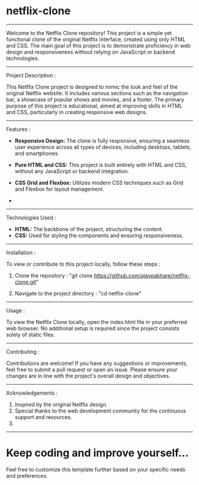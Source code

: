 # netflix-clone
------------------------------------------------------------------------------------------------------------------------------------------------------------------------------------------------------------

Welcome to the Netflix Clone repository! This project is a simple yet functional clone of the original Netflix interface, created using only HTML and CSS. The main goal of this project is to demonstrate proficiency in web design and responsiveness without relying on JavaScript or backend technologies.

------------------------------------------------------------------------------------------------------------------------------------------------------------------------------------------------------------

Project Description :

This Netflix Clone project is designed to mimic the look and feel of the original Netflix website. It includes various sections such as the navigation bar, a showcase of popular shows and movies, and a footer. The primary purpose of this project is educational, aimed at improving skills in HTML and CSS, particularly in creating responsive web designs.

------------------------------------------------------------------------------------------------------------------------------------------------------------------------------------------------------------

Features :

* **Responsive Design:** The clone is fully responsive, ensuring a seamless user experience across all types of devices, including desktops, tablets, and smartphones.
  
* **Pure HTML and CSS:** This project is built entirely with HTML and CSS, without any JavaScript or backend integration.

* **CSS Grid and Flexbox:** Utilizes modern CSS techniques such as Grid and Flexbox for layout management.
* 
------------------------------------------------------------------------------------------------------------------------------------------------------------------------------------------------------------
  
Technologies Used :

* **HTML:** The backbone of the project, structuring the content.
* **CSS:** Used for styling the components and ensuring responsiveness.
  
------------------------------------------------------------------------------------------------------------------------------------------------------------------------------------------------------------
  
Installation :

To view or contribute to this project locally, follow these steps :

1. Clone the repository : 
"git clone https://github.com/ajaypakhare/netflix-clone.git"

2. Navigate to the project directory :
"cd netflix-clone"

------------------------------------------------------------------------------------------------------------------------------------------------------------------------------------------------------------

Usage :

To view the Netflix Clone locally, open the index.html file in your preferred web browser. No additional setup is required since the project consists solely of static files.

------------------------------------------------------------------------------------------------------------------------------------------------------------------------------------------------------------

Contributing : 

Contributions are welcome! If you have any suggestions or improvements, feel free to submit a pull request or open an issue. Please ensure your changes are in line with the project's overall design and 
objectives.

------------------------------------------------------------------------------------------------------------------------------------------------------------------------------------------------------------

Acknowledgements : 

1. Inspired by the original Netflix design.
2. Special thanks to the web development community for the continuous support and resources.
3. 
------------------------------------------------------------------------------------------------------------------------------------------------------------------------------------------------------------

# Keep coding and improve yourself...

Feel free to customize this template further based on your specific needs and preferences.
